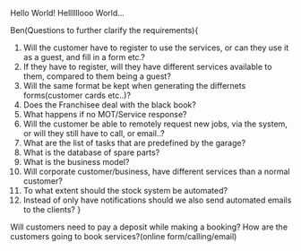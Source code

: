 Hello World!
Hellllllooo World...


Ben(Questions to further clarify the requirements){

1. Will the customer have to register to use the services, or can they use it as a guest, and fill in a form etc.?
2. If they have to register, will they have different services available to them, compared to them being a guest?
3. Will the same format be kept when generating the differnets forms(customer cards etc..)?
4. Does the Franchisee deal with the black book?
5. What happens if no MOT/Service response?
6. Will the customer be able to remotely request new jobs, via the system, or will they still have to call, or email..?
7. What are the list of tasks that are predefined by the garage?
8. What is the database of spare parts?
9. What is the business model?
10. Will corporate customer/business, have different services than a normal customer?
11. To what extent should the stock system be automated?
12. Instead of only have notifications should we also send automated emails to the clients?
}

Will customers need to pay a deposit while making a booking?
How are the customers going to book services?(online form/calling/email)
